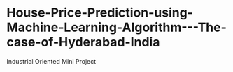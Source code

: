 # House-Price-Prediction-using-Machine-Learning-Algorithm---The-case-of-Hyderabad-India
Industrial Oriented Mini Project 

